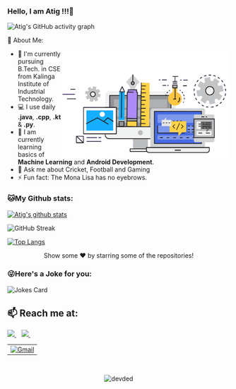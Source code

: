 ### Hello, I am Atig !!!👋


![Atig's GitHub activity graph](https://activity-graph.herokuapp.com/graph?username=AtigPurohit&theme=react-dark&hide_border=true&area=true)



🤵 About Me:

<img align="right" alt="GIF" src="https://github.com/AtigPurohit/AtigPurohit/blob/main/ColorlessBitesizedKob-max-1mb.gif" width="380" height="243" />

- 🏦 I'm currently pursuing B.Tech. in CSE from Kalinga Institute of Industrial Technology.
- 💻 I use daily **.java**, **.cpp**, **.kt** & **.py**.
- 🌱 I am currently learning basics of **Machine Learning** and **Android Development**.
- 💬 Ask me about Cricket, Football and Gaming
- ⚡ Fun fact: The Mona Lisa has no eyebrows. 




### 🐱My Github stats:


<a href="https://github.com/AtigPurohit">
 <img align="center" src="https://github-readme-stats.vercel.app/api?username=AtigPurohit&show_icons=true&theme=dark&line_height=27&title_color=2EDDD5&bg_color=000000&hide_border=1" alt="Atig's github stats"/>
</a>

![GitHub Streak](https://github-readme-streak-stats.herokuapp.com?user=AtigPurohit&theme=great-gatsby&hide_border=true&sideNums=2EDDD5&background=000000&ring=1CC6DD&border=DD2727&currStreakNum=2ACBDD)

[![Top Langs](https://github-readme-stats.vercel.app/api/top-langs/?username=AtigPurohit&layout=compact&text_color=daf7dc&bg_color=000000)](https://github.com/anuraghazra/github-readme-stats)

<div align="center">
  
Show some ❤️ by starring some of the repositories!

</div>

### 😜Here's a Joke for you:
<img align="center" src="https://readme-jokes.vercel.app/api" alt="Jokes Card" />

## 📫 Reach me at:

<table>
  <tr>
    <a href="https://www.linkedin.com/in/atig-purohit-a83233183/">
    <img src="https://img.shields.io/badge/linkedin-%230077B5.svg?&style=for-the-badge&logo=linkedin&logoColor=white" />
  </a>&nbsp;&nbsp;
   <td><a href="mailto:itsthechamp0074@mgail.com"><img src="https://img.shields.io/badge/Gmail-D14836?style=for-the-badge&logo=gmail&logoColor=white" alt="Gmail"></a></td>
  <a href="https://www.instagram.com/x.___mysterious___.x/">
    <img src="https://img.shields.io/badge/instagram-%23E4405F.svg?&style=for-the-badge&logo=instagram&logoColor=white" />        
  </a>&nbsp;&nbsp;
</table>

<br>
<p align="center"> <img src="https://komarev.com/ghpvc/?username=AtigPurohit" alt="devded" /> </p>
